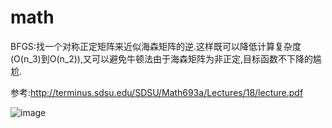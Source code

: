 # math

 BFGS:找一个对称正定矩阵来近似海森矩阵的逆.这样既可以降低计算复杂度(O(n_3)到O(n_2)),又可以避免牛顿法由于海森矩阵为非正定,目标函数不下降的尴尬.
 
 参考:http://terminus.sdsu.edu/SDSU/Math693a/Lectures/18/lecture.pdf
 
 ![image](https://github.com/bfgs.png)
 
 
